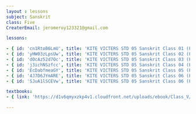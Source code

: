 ```yaml
--- 
layout : lessons 
subject: Sanskrit
class: Five
CreaterEmail: jeromeroy123321@gmail.com

lessons: 

- { id: 'cn1RtoB6LmU', title: 'KITE VICTERS STD 05 Sanskrit Class 01 (First Bell-ഫസ്റ്റ് ബെല്‍)' }
- { id: 'yHW03zLpsUw', title: 'KITE VICTERS STD 05 Sanskrit Class 02 (First Bell-ഫസ്റ്റ് ബെല്‍)' }
- { id: 'dOcAz52d7Oc', title: 'KITE VICTERS STD 05 Sanskrit Class 03 (First Bell-ഫസ്റ്റ് ബെല്‍)' }
- { id: 'j3ichNSzfcc', title: 'KITE VICTERS STD 05 Sanskrit Class 04 (First Bell-ഫസ്റ്റ് ബെല്‍)' }
- { id: 'EcDabfmeaGY', title: 'KITE VICTERS STD 05 Sanskrit Class 05 (First Bell-ഫസ്റ്റ് ബെല്‍)' }
- { id: '4J7D6JYmARE', title: 'KITE VICTERS STD 05 Sanskrit Class 06 (First Bell-ഫസ്റ്റ് ബെല്‍)' }
- { id: 'SJuA1lSCEVw', title: 'KITE VICTERS STD 05 Sanskrit Class 06 (First Bell-ഫസ്റ്റ് ബെല്‍)' }

textbooks:
- { link: 'https://d1v6qmyxzkp4v1.cloudfront.net/uploads/ebook/Class_V/SanscritReaderAcademic/SanscritReaderAcademic.pdf', title: 'Sanscrit' , medium: '' }

---
```

